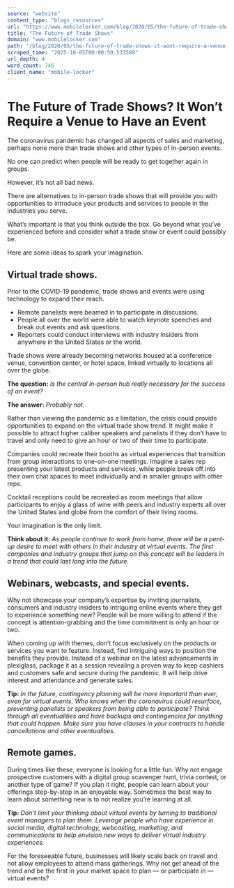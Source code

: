 ```yaml
---
source: "website"
content_type: "blogs_resources"
url: "https://www.mobilelocker.com/blog/2020/05/the-future-of-trade-shows-it-wont-require-a-venue-to-have-an-event/"
title: "The Future of Trade Shows"
domain: "www.mobilelocker.com"
path: "/blog/2020/05/the-future-of-trade-shows-it-wont-require-a-venue-to-have-an-event/"
scraped_time: "2025-10-05T00:00:59.533580"
url_depth: 4
word_count: 746
client_name: "mobile-locker"
---
```


# The Future of Trade Shows? It Won’t Require a Venue to Have an Event

The coronavirus pandemic has changed all aspects of sales and marketing, perhaps none more than trade shows and other types of in-person events.

No one can predict when people will be ready to get together again in groups.

However, it’s not all bad news. 

There are alternatives to in-person trade shows that will provide you with opportunities to introduce your products and services to people in the industries you serve.

What’s important is that you think outside the box. Go beyond what you’ve experienced before and consider what a trade show or event could possibly be. 

Here are some ideas to spark your imagination.

## Virtual trade shows.

Prior to the COVID-19 pandemic, trade shows and events were using technology to expand their reach. 

*   Remote panelists were beamed in to participate in discussions.
*   People all over the world were able to watch keynote speeches and break out events and ask questions.
*   Reporters could conduct interviews with industry insiders from anywhere in the United States or the world.

Trade shows were already becoming networks housed at a conference venue, convention center, or hotel space, linked virtually to locations all over the globe.

**The question:** _Is the central in-person hub really necessary for the success of an event?_

**The answer:** _Probably not._

Rather than viewing the pandemic as a limitation, the crisis could provide opportunities to expand on the virtual trade show trend. It might make it possible to attract higher caliber speakers and panelists if they don’t have to travel and only need to give an hour or two of their time to participate. 

Companies could recreate their booths as virtual experiences that transition from group interactions to one-on-one meetings. Imagine a sales rep presenting your latest products and services, while people break off into their own chat spaces to meet individually and in smaller groups with other reps. 

Cocktail receptions could be recreated as zoom meetings that allow participants to enjoy a glass of wine with peers and industry experts all over the United States and globe from the comfort of their living rooms.

Your imagination is the only limit. 

**Think about it:** _As people continue to work from home, there will be a pent-up desire to meet with others in their industry at virtual events. The first companies and industry groups that jump on this concept will be leaders in a trend that could last long into the future._

## Webinars, webcasts, and special events.

Why not showcase your company’s expertise by inviting journalists, consumers and industry insiders to intriguing online events where they get to experience something new? People will be more willing to attend if the concept is attention-grabbing and the time commitment is only an hour or two.

When coming up with themes, don’t focus exclusively on the products or services you want to feature. Instead, find intriguing ways to position the benefits they provide. Instead of a webinar on the latest advancements in plexiglass, package it as a session revealing a proven way to keep cashiers and customers safe and secure during the pandemic. It will help drive interest and attendance and generate sales.

**Tip:** _In the future, contingency planning will be more important than ever, even for virtual events. Who knows when the coronavirus could resurface, preventing panelists or speakers from being able to participate? Think through all eventualities and have backups and contingencies for anything that could happen. Make sure you have clauses in your contracts to handle cancellations and other eventualities._

## Remote games.

During times like these, everyone is looking for a little fun. Why not engage prospective customers with a digital group scavenger hunt, trivia contest, or another type of game? If you plan it right, people can learn about your offerings step-by-step in an enjoyable way. Sometimes the best way to learn about something new is to not realize you’re learning at all.

**Tip:** _Don’t limit your thinking about virtual events by turning to traditional event managers to plan them. Leverage people who have experience in social media, digital technology, webcasting, marketing, and communications to help envision new ways to deliver virtual industry experiences._

For the foreseeable future, businesses will likely scale back on travel and not allow employees to attend mass gatherings. Why not get ahead of the trend and be the first in your market space to plan — or participate in — virtual events?